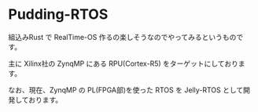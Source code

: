 # Pudding-RTOS

組込みRust で RealTime-OS 作るの楽しそうなのでやってみるというものです。

主に Xilinx社の ZynqMP にある RPU(Cortex-R5) をターゲットにしております。

なお、現在、ZynqMP の PL(FPGA部)を使った RTOS を Jelly-RTOS として開発しております。

